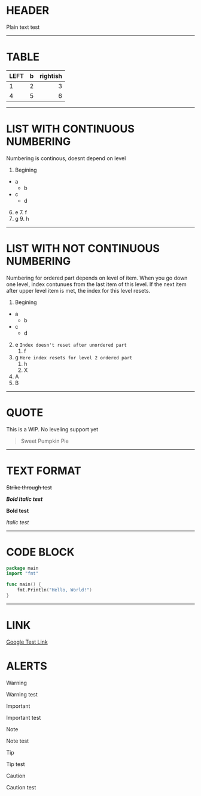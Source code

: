 # HEADER

Plain text test

---
# TABLE

| LEFT | b | rightish | 
|:---|:---:|---:|
| 1 | 2 | 3 | 
| 4 | 5 | 6 |

---

# LIST WITH CONTINUOUS NUMBERING

Numbering is continous, doesnt depend on level

1. Begining
- a
	- b
- c
	- d
6. e
	7. f
8. g
	9. h

---

# LIST WITH **NOT** CONTINUOUS NUMBERING

Numbering for ordered part depends on level of item. When you go down one level, index contunues from the last item of this level. If the next item after upper level item is met, the index for this level resets.

1.  Begining
- a
	- b
- c
	- d
2. e 	```Index doesn't reset after unordered part```
	1. f
3. g 	```Here index resets for level 2 ordered part```
	1. h
	2. X
4. A
5. B

---

# QUOTE

This is a WIP. No leveling support yet

> Sweet Pumpkin Pie

---

# TEXT FORMAT

~~Strike through test~~

***Bold Italic test***

**Bold test**

*Italic test*

---

# CODE BLOCK

```go
package main
import "fmt"

func main() {
	fmt.Println("Hello, World!")
}
```
---

# LINK

[Google Test Link](https://google.com)

# ALERTS

>[!WARNING]
>Warning test

>[!IMPORTANT]
>Important test

>[!NOTE]
>Note test

>[!TIP]
>Tip test

>[!CAUTION]
>Caution test
